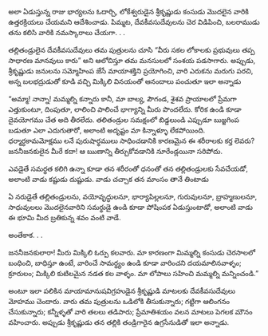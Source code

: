 ﻿అలా ఏడుస్తున్న రాజు భార్యలను ఓదార్చి, లోకేశ్వరుడైన శ్రీకృష్ణుడు కంసుడు మొదలైన వారికి ఉత్తరక్రియలు చేయమని ఆదేశించాడు. పిమ్మట, దేవకీవసుదేవులను చెర విడిపించి, బలరాముడు తను కలిసి వారికి నమస్కారాలు చేయగా. . . 

తల్లితండ్రులైన దేవకీవసుదేవులు తమ పుత్రులను చూసి “వీరు సకల లోకాలకు ప్రభువులు తప్ప సాధారణ మానవులు కారు” అని ఆలోచిస్తూ తమ మనసులలో సంశయ పడసాగారు. అప్పుడు, శ్రీకృష్ణుడు జనులను సమ్మోహింప జేసే మాయాశక్తిని ప్రయోగించి, వారి ఎరుకను మరుగు పరచి, అన్న బలభద్రుడుతో కూడి వచ్చి మిక్కిలి వినయంతో ఆనందాలు పంచుతూ ఇలా అన్నాడు 

“అమ్మా! నాన్నా! మమ్మల్ని కన్నారు కానీ, మా బాల్య, పౌగండ, శైశవ ప్రాయాలలో ప్రేమగా ఎత్తుకుంటూ, దింపుతూ, లాలించి పాలించే భాగ్యాన్ని మీరు పొందలేదు. కోరిక ఉండి కూడా దైవయోగము చేత అది తీరలేదు. తలితండ్రుల సమక్షంలో బిడ్డలుండి ఎప్పుడూ బుజ్జగింప బడుతూ ఎలా ఎదుగుతారో, అలాంటి అదృష్టం మా కిన్నాళ్ళూ లేకపోయింది. ధర్మార్ధకామమోక్షము లనే పురుషార్థములు సాధించడానికి కారణమైన ఈ శరీరాలకు కర్త లెవరు? జననీజనకులైన మీరే కదా! ఆ ఋణాన్ని తీర్చుకోవడానికి నూరేండ్లయినా సరిపోదు. 

ఎవడైతే సమర్థత కలిగి ఉన్నా కూడా తన శరీరంతో ధనంతో తన తల్లితండ్రులకు సేవచేయడో, అలాంటి వాడు కష్టుడు దుష్టుడు. వాడు చచ్చాక తన మాంసం తానే తింటాడు 

ఏ నరుడైతే తల్లితండ్రులను, వయోవృద్ధులనూ, భార్యాపిల్లలనూ, గురువులనూ, బ్రాహ్మణులనూ, సాధువులలు మొదలైనవారిని సమర్థుడై ఉండి కూడా పోషింపక ఏడుస్తుంటాడో, అలాంటి వాడు ఈ భూమి మీద బ్రతికున్న శవం వంటి వాడే. 

అంతేకాక. . . 

జననీజనకులారా! మీరు మిక్కిలి ఓర్పు కలవారు. మా కారణంగా మిమ్మల్ని కంసుడు చెరసాలలో బంధించి, బాధిస్తూ ఉంటే, వారించే సామర్థ్యం ఉండి కూడా వారించని దయమాలినవాళ్ళం; క్రూరులం; మిక్కిలి కుటిలమైన నడత కల వాళ్ళం. మా లోపాలు సహించి మమ్మల్ని మన్నించండి.” 

అంటూ ఇలా పలికిన మాయామానుషవిగ్రహుడైన శ్రీకృష్ణుడి మాటలకు దేవకీవసుదేవులు మోహము చెందారు. వారు తమ పుత్రులను ఒడిలోకి తీసుకున్నారు; గట్టిగా ఆలింగనం చేసుకున్నారు; కన్నీళ్ళతో వారి తలలు తడిపారు; ప్రేమాతిశయం వలన మాటలు పెగలక మౌనం వహించారు. అప్పుడు శ్రీకృష్ణుడు తన తల్లికి తండ్రిగారైన ఉగ్రసేనుడితో ఇలా అన్నాడు. 

